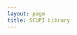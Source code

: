 ```yaml
---
layout: page
title: SCUPI Library
---
```


<script setup>
    import LibComponent from "../../.vitepress/components/IPUCSLibrary.vue"
</script>


<div class="home-container">
    <LibComponent />
</div>


<style>
    .home-container {
        width: 100vw;
        display: flex;
        flex-direction: column;
        align-items: center;
        justify-content: center;
    }
</style>
